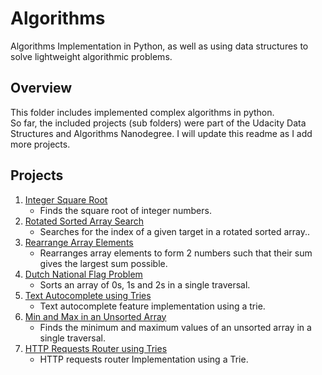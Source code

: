 # Algorithms
Algorithms Implementation in Python, as well as using data structures to solve lightweight algorithmic problems.

## Overview
This folder includes implemented complex algorithms in python.  
So far, the included projects (sub folders) were part of the Udacity Data Structures and Algorithms Nanodegree. I will update this readme as I add more projects.

## Projects
1. [Integer Square Root](https://github.com/karimkhattaby/Data-Structures-Algorithms-Python/tree/master/Algorithms/1%20Integer%20Square%20Root)
    * Finds the square root of integer numbers.
2. [Rotated Sorted Array Search](https://github.com/karimkhattaby/Data-Structures-Algorithms-Python/tree/master/Algorithms/2%20Rotated%20Sorted%20Array%20Search)
    * Searches for the index of a given target in a rotated sorted array..
3. [Rearrange Array Elements](https://github.com/karimkhattaby/Data-Structures-Algorithms-Python/tree/master/Algorithms/3%20Rearrange%20Array%20Elements)
    * Rearranges array elements to form 2 numbers such that their sum gives the largest sum possible.
4. [Dutch National Flag Problem](https://github.com/karimkhattaby/Data-Structures-Algorithms-Python/tree/master/Algorithms/4%20Dutch%20National%20Flag%20Problem)
    * Sorts an array of 0s, 1s and 2s in a single traversal.
5. [Text Autocomplete using Tries](https://github.com/karimkhattaby/Data-Structures-Algorithms-Python/tree/master/Algorithms/5%20Text%20Autocomplete%20using%20Tries)
    * Text autocomplete feature implementation using a trie.
6. [Min and Max in an Unsorted Array](https://github.com/karimkhattaby/Data-Structures-Algorithms-Python/tree/master/Algorithms/6%20Min%20and%20Max%20in%20an%20Unsorted%20Array)
    * Finds the minimum and maximum values of an unsorted array in a single traversal.
7. [HTTP Requests Router using Tries](https://github.com/karimkhattaby/Data-Structures-Algorithms-Python/tree/master/Algorithms/7%20HTTP%20Requests%20Router%20using%20Tries)
    * HTTP requests router Implementation using a Trie.
